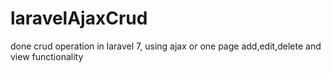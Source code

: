 # laravelAjaxCrud
done crud operation in laravel 7, using ajax or one page add,edit,delete and view functionality

